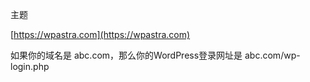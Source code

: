 主题

[https://wpastra.com](https://wpastra.com)




如果你的域名是 abc.com，那么你的WordPress登录网址是 abc.com/wp-login.php

